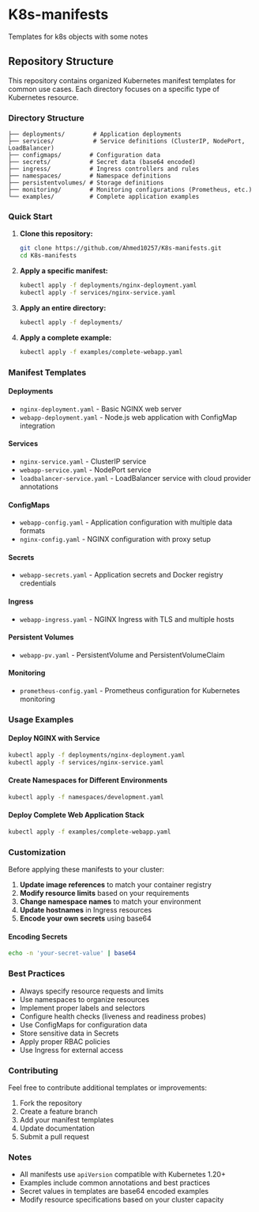# K8s-manifests
Templates for k8s objects with some notes

## Repository Structure

This repository contains organized Kubernetes manifest templates for common use cases. Each directory focuses on a specific type of Kubernetes resource.

### Directory Structure

```
├── deployments/        # Application deployments
├── services/           # Service definitions (ClusterIP, NodePort, LoadBalancer)
├── configmaps/        # Configuration data
├── secrets/           # Secret data (base64 encoded)
├── ingress/           # Ingress controllers and rules
├── namespaces/        # Namespace definitions
├── persistentvolumes/ # Storage definitions
├── monitoring/        # Monitoring configurations (Prometheus, etc.)
└── examples/          # Complete application examples
```

### Quick Start

1. **Clone this repository:**
   ```bash
   git clone https://github.com/Ahmed10257/K8s-manifests.git
   cd K8s-manifests
   ```

2. **Apply a specific manifest:**
   ```bash
   kubectl apply -f deployments/nginx-deployment.yaml
   kubectl apply -f services/nginx-service.yaml
   ```

3. **Apply an entire directory:**
   ```bash
   kubectl apply -f deployments/
   ```

4. **Apply a complete example:**
   ```bash
   kubectl apply -f examples/complete-webapp.yaml
   ```

### Manifest Templates

#### Deployments
- `nginx-deployment.yaml` - Basic NGINX web server
- `webapp-deployment.yaml` - Node.js web application with ConfigMap integration

#### Services
- `nginx-service.yaml` - ClusterIP service
- `webapp-service.yaml` - NodePort service
- `loadbalancer-service.yaml` - LoadBalancer service with cloud provider annotations

#### ConfigMaps
- `webapp-config.yaml` - Application configuration with multiple data formats
- `nginx-config.yaml` - NGINX configuration with proxy setup

#### Secrets
- `webapp-secrets.yaml` - Application secrets and Docker registry credentials

#### Ingress
- `webapp-ingress.yaml` - NGINX Ingress with TLS and multiple hosts

#### Persistent Volumes
- `webapp-pv.yaml` - PersistentVolume and PersistentVolumeClaim

#### Monitoring
- `prometheus-config.yaml` - Prometheus configuration for Kubernetes monitoring

### Usage Examples

#### Deploy NGINX with Service
```bash
kubectl apply -f deployments/nginx-deployment.yaml
kubectl apply -f services/nginx-service.yaml
```

#### Create Namespaces for Different Environments
```bash
kubectl apply -f namespaces/development.yaml
```

#### Deploy Complete Web Application Stack
```bash
kubectl apply -f examples/complete-webapp.yaml
```

### Customization

Before applying these manifests to your cluster:

1. **Update image references** to match your container registry
2. **Modify resource limits** based on your requirements
3. **Change namespace names** to match your environment
4. **Update hostnames** in Ingress resources
5. **Encode your own secrets** using base64

#### Encoding Secrets
```bash
echo -n 'your-secret-value' | base64
```

### Best Practices

- Always specify resource requests and limits
- Use namespaces to organize resources
- Implement proper labels and selectors
- Configure health checks (liveness and readiness probes)
- Use ConfigMaps for configuration data
- Store sensitive data in Secrets
- Apply proper RBAC policies
- Use Ingress for external access

### Contributing

Feel free to contribute additional templates or improvements:

1. Fork the repository
2. Create a feature branch
3. Add your manifest templates
4. Update documentation
5. Submit a pull request

### Notes

- All manifests use `apiVersion` compatible with Kubernetes 1.20+
- Examples include common annotations and best practices
- Secret values in templates are base64 encoded examples
- Modify resource specifications based on your cluster capacity
